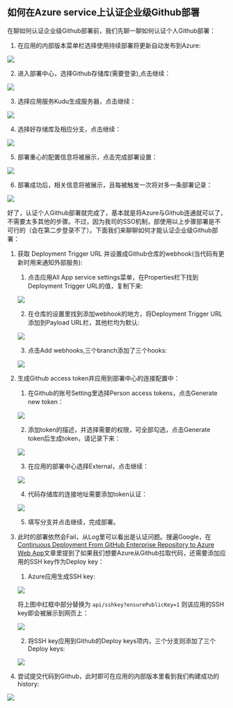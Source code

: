 ## 如何在Azure service上认证企业级Github部署

在聊如何认证企业级Github部署前，我们先聊一聊如何认证个人Github部署：

1. 在应用的内部版本菜单栏选择使用持续部署将更新自动发布到Azure:

![](https://github.com/cuantmac/Daily-FE/blob/master/img-folder/2019040801.png)

2. 进入部署中心，选择Github存储库(需要登录),点击继续：

![](https://github.com/cuantmac/Daily-FE/blob/master/img-folder/2019040802.png)

3. 选择应用服务Kudu生成服务器，点击继续：

![](https://github.com/cuantmac/Daily-FE/blob/master/img-folder/2019040803.png)

4. 选择好存储库及相应分支，点击继续：

![](https://github.com/cuantmac/Daily-FE/blob/master/img-folder/2019040804.png)

5. 部署重心的配置信息将被展示，点击完成部署设置：

![](https://github.com/cuantmac/Daily-FE/blob/master/img-folder/2019040805.png)

6. 部署成功后，相关信息将被展示，且每被触发一次将对多一条部署记录：

![](https://github.com/cuantmac/Daily-FE/blob/master/img-folder/2019040806.png)

好了，认证个人Github部署就完成了，基本就是将Azure与Github连通就可以了，不需要太多其他的步骤。不过，因为我司的SSO机制，部使用以上步骤部署是不可行的（会在第二步登录不了）。下面我们来聊聊如何才能认证企业级Github部署：

1. 获取 Deployment Trigger URL 并设置成Github仓库的webhook(当代码有更新时用来通知外部服务):

    1. 点击应用All App service settings菜单，在Properties栏下找到Deployment Trigger URL的值，复制下来:
    
    ![](https://github.com/cuantmac/Daily-FE/blob/master/img-folder/2019040809.png)
    
    2. 在仓库的设置里找到添加webhook的地方，将Deployment Trigger URL添加到Payload URL栏，其他栏均为默认:
    
    ![](https://github.com/cuantmac/Daily-FE/blob/master/img-folder/2019040810.png)
    
    3. 点击Add webhooks,三个branch添加了三个hooks:
    
    ![](https://github.com/cuantmac/Daily-FE/blob/master/img-folder/2019040811.png)

2. 生成Github access token并应用到部署中心的连接配置中：

    1. 在Github的账号Setting里选择Person access tokens，点击Generate new token：
    
    ![](https://github.com/cuantmac/Daily-FE/blob/master/img-folder/2019040813.png)
    
    2. 添加token的描述，并选择需要的权限，可全部勾选，点击Generate token后生成token，请记录下来：
    
    ![](https://github.com/cuantmac/Daily-FE/blob/master/img-folder/2019040814.png)
    
    3. 在应用的部署中心选择External，点击继续：
    
    ![](https://github.com/cuantmac/Daily-FE/blob/master/img-folder/2019040812.png)
    
    4. 代码存储库的连接地址需要添加token认证：
    
    ![](https://github.com/cuantmac/Daily-FE/blob/master/img-folder/2019040815.png)
    
    5. 填写分支并点击继续，完成部署。
    
3. 此时的部署依然会Fail，从Log里可以看出是认证问题。搜遍Google，在[Continuous Deployment From GitHub Enterprise Repository to Azure Web App](https://nsamteladze.wordpress.com/2015/07/19/continuous-deployment-from-github-enterprise-repository-to-azure-web-app/)文章里提到了如果我们想要Azure从Github拉取代码，还需要添加应用的SSH key作为Deploy key：

    1. Azure应用生成SSH key:
    
    ![](https://github.com/cuantmac/Daily-FE/blob/master/img-folder/2019040816.png)
    
    将上图中红框中部分替换为 `api/sshkey?ensurePublicKey=1` 则该应用的SSH key即会被展示到网页上：
     
    ![](https://github.com/cuantmac/Daily-FE/blob/master/img-folder/2019040817.png)
    
    2. 将SSH key应用到Github的Deploy keys项内，三个分支则添加了三个Deploy keys:
    
    ![](https://github.com/cuantmac/Daily-FE/blob/master/img-folder/2019040818.png)
    
4. 尝试提交代码到Github，此时即可在应用的内部版本里看到我们构建成功的history:

![](https://github.com/cuantmac/Daily-FE/blob/master/img-folder/2019040819.png)